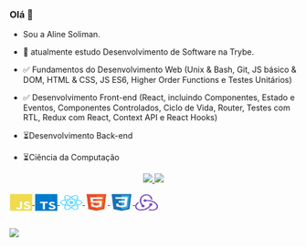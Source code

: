 ### Olá 👋
- Sou a Aline Soliman.
- 🌱 atualmente estudo Desenvolvimento de Software na Trybe.

- ✅ Fundamentos do Desenvolvimento Web (Unix & Bash, Git, JS básico & DOM, HTML & CSS, JS ES6, Higher Order Functions e Testes Unitários)

- ✅ Desenvolvimento Front-end (React, incluindo Componentes, Estado e Eventos, Componentes Controlados, Ciclo de Vida, Router, Testes com RTL, Redux com React, Context API e React Hooks)

- :hourglass_flowing_sand:Desenvolvimento Back-end

- :hourglass_flowing_sand:Ciência da Computação

<!--
**AlineSoliman/AlineSoliman** is a ✨ _special_ ✨ repository because its `README.md` (this file) appears on your GitHub profile.

Here are some ideas to get you started:

- 🔭 I’m currently working on ...
- 🌱 I’m currently learning ...
- 👯 I’m looking to collaborate on ...
- 🤔 I’m looking for help with ...
- 💬 Ask me about ...
- 📫 How to reach me: ...
- 😄 Pronouns: ...
- ⚡ Fun fact: ...
-->
<div align="center">
  <a href="https://github.com/AlineSoliman">
  <img height="160em" src="https://github-readme-stats.vercel.app/api?username=AlineSoliman&show_icons=true&theme=dark&include_all_commits=true&count_private=true"/>
  <img height="160em" src="https://github-readme-stats.vercel.app/api/top-langs/?username=AlineSoliman&layout=compact&langs_count=7&theme=dark"/>
</div>
<div style="display: inline_block"><br>
  <img align="center" alt="aline-Js" height="30" width="40" src="https://raw.githubusercontent.com/devicons/devicon/master/icons/javascript/javascript-plain.svg">
  <img align="center" alt="aline-Ts" height="30" width="40" src="https://raw.githubusercontent.com/devicons/devicon/master/icons/typescript/typescript-plain.svg">
  <img align="center" alt="aline-React" height="30" width="40" src="https://raw.githubusercontent.com/devicons/devicon/master/icons/react/react-original.svg">
  <img align="center" alt="aline-HTML" height="30" width="40" src="https://raw.githubusercontent.com/devicons/devicon/master/icons/html5/html5-original.svg">
  <img align="center" alt="aline-CSS" height="30" width="40" src="https://raw.githubusercontent.com/devicons/devicon/master/icons/css3/css3-original.svg">
<img src="https://raw.githubusercontent.com/devicons/devicon/master/icons/redux/redux-original.svg" alt="aline-redux" width="40" height="30" align="center"/>
</div>
  
  ##
 
<div> 
    <a href="https://linkedin.com/in/alinesoliman" target="_blank"><img src="https://img.shields.io/badge/-LinkedIn-%230077B5?style=for-the-badge&logo=linkedin&logoColor=white" target="_blank"></a> 
<!--  
  ![Snake animation](https://github.com/AlineSoliman/AlineSoliman/blob/output/github-contribution-grid-snake.svg)
 
</div>

 --> -->

